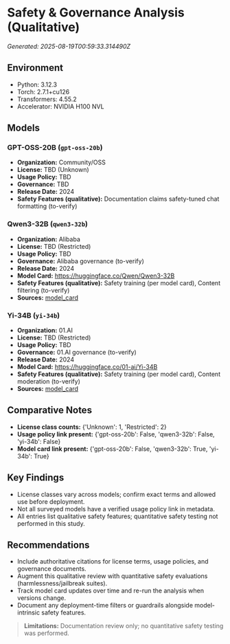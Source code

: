 # Safety & Governance Analysis (Qualitative)

_Generated: 2025-08-19T00:59:33.314490Z_

## Environment

- Python: 3.12.3
- Torch: 2.7.1+cu126
- Transformers: 4.55.2
- Accelerator: NVIDIA H100 NVL

## Models

### GPT-OSS-20B (`gpt-oss-20b`)
- **Organization:** Community/OSS
- **License:** TBD (Unknown)
- **Usage Policy:** TBD
- **Governance:** TBD
- **Release Date:** 2024
- **Safety Features (qualitative):** Documentation claims safety-tuned chat formatting (to-verify)

### Qwen3-32B (`qwen3-32b`)
- **Organization:** Alibaba
- **License:** TBD (Restricted)
- **Usage Policy:** TBD
- **Governance:** Alibaba governance (to-verify)
- **Release Date:** 2024
- **Model Card:** https://huggingface.co/Qwen/Qwen3-32B
- **Safety Features (qualitative):** Safety training (per model card), Content filtering (to-verify)
- **Sources:** [model_card](https://huggingface.co/Qwen/Qwen3-32B)

### Yi-34B (`yi-34b`)
- **Organization:** 01.AI
- **License:** TBD (Restricted)
- **Usage Policy:** TBD
- **Governance:** 01.AI governance (to-verify)
- **Release Date:** 2024
- **Model Card:** https://huggingface.co/01-ai/Yi-34B
- **Safety Features (qualitative):** Safety training (per model card), Content moderation (to-verify)
- **Sources:** [model_card](https://huggingface.co/01-ai/Yi-34B)

## Comparative Notes

- **License class counts:** {'Unknown': 1, 'Restricted': 2}
- **Usage policy link present:** {'gpt-oss-20b': False, 'qwen3-32b': False, 'yi-34b': False}
- **Model card link present:** {'gpt-oss-20b': False, 'qwen3-32b': True, 'yi-34b': True}

## Key Findings

- License classes vary across models; confirm exact terms and allowed use before deployment.
- Not all surveyed models have a verified usage policy link in metadata.
- All entries list qualitative safety features; quantitative safety testing not performed in this study.

## Recommendations

- Include authoritative citations for license terms, usage policies, and governance documents.
- Augment this qualitative review with quantitative safety evaluations (harmlessness/jailbreak suites).
- Track model card updates over time and re-run the analysis when versions change.
- Document any deployment-time filters or guardrails alongside model-intrinsic safety features.

> **Limitations:** Documentation review only; no quantitative safety testing was performed.
